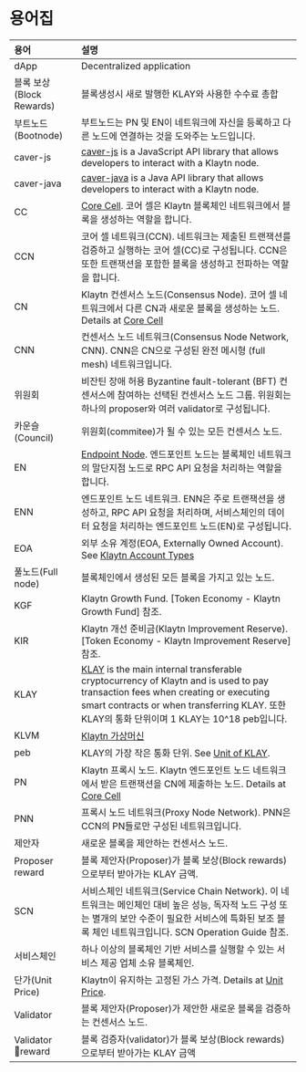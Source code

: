 # 용어집 <a id="glossary"></a>

| 용어                   | 설명                                                                                                                                                                                                                   |
|:-------------------- |:-------------------------------------------------------------------------------------------------------------------------------------------------------------------------------------------------------------------- |
| dApp                 | Decentralized application                                                                                                                                                                                            |
| 블록 보상(Block Rewards) | 블록생성시 새로 발행한 KLAY와 사용한 수수료 총합                                                                                                                                                                                        |
| 부트노드(Bootnode)       | 부트노드는 PN 및 EN이 네트워크에 자신을 등록하고 다른 노드에 연결하는 것을 도와주는 노드입니다.                                                                                                                                                             |
| caver-js             | [caver-js][] is a JavaScript API library that allows developers to interact with a Klaytn node.                                                                                                                      |
| caver-java           | [caver-java][] is a Java API library that allows developers to interact with a Klaytn node.                                                                                                                          |
| CC                   | [Core Cell][]. 코어 셀은 Klaytn 블록체인 네트워크에서 블록을 생성하는 역할을 합니다.                                                                                                                                                            |
| CCN                  | 코어 셀 네트워크(CCN). 네트워크는 제출된 트랜잭션를 검증하고 실행하는 코어 셀(CC)로 구성됩니다.  CCN은 또한 트랜잭션을 포함한 블록을 생성하고 전파하는 역할을 합니다.                                                                                                                 |
| CN                   | Klaytn 컨센서스 노드(Consensus Node). 코어 셀 네트워크에서 다른 CN과 새로운 블록을 생성하는 노드. Details at [Core Cell][]                                                                                                                         |
| CNN                  | 컨센서스 노드 네트워크(Consensus Node Network, CNN). CNN은 CN으로 구성된 완전 메시형 (full mesh) 네트워크입니다.                                                                                                                                 |
| 위원회                  | 비잔틴 장애 허용 Byzantine fault-tolerant (BFT) 컨센서스에 참여하는 선택된 컨센서스 노드 그룹.  위원회는 하나의 proposer와 여러 validator로 구성됩니다.                                                                                                         |
| 카운슬(Council)         | 위원회(commitee)가 될 수 있는 모든 컨센서스 노드.                                                                                                                                                                                    |
| EN                   | [Endpoint Node][]. 엔드포인트 노드는 블록체인 네트워크의 말단지점 노드로  RPC API 요청을 처리하는 역할을 합니다.                                                                                                                                          |
| ENN                  | 엔드포인트 노드 네트워크. ENN은 주로 트랜잭션을 생성하고, RPC API 요청을 처리하며, 서비스체인의 데이터 요청을 처리하는 엔드포인트 노드(EN)로 구성됩니다.                                                                                                                        |
| EOA                  | 외부 소유 계정(EOA, Externally Owned Account). See [Klaytn Account Types][]                                                                                                                                                |
| 풀노드(Full node)       | 블록체인에서 생성된 모든 블록을 가지고 있는 노드.                                                                                                                                                                                         |
| KGF                  | Klaytn Growth Fund. [Token Economy - Klaytn Growth Fund] 참조.                                                                                                                                                         |
| KIR                  | Klaytn 개선 준비금(Klaytn Improvement Reserve). [Token Economy - Klaytn Improvement Reserve] 참조.                                                                                                                          |
| KLAY                 | [KLAY][] is the main internal transferable cryptocurrency of Klaytn and is used to pay transaction fees when creating or executing smart contracts or when transferring KLAY. 또한 KLAY의 통화 단위이며 1 KLAY는 10^18 peb입니다. |
| KLVM                 | [Klaytn 가상머신][]                                                                                                                                                                                                      |
| peb                  | KLAY의 가장 작은 통화 단위. See [Unit of KLAY][].                                                                                                                                                                             |
| PN                   | Klaytn 프록시 노드. Klaytn 엔드포인트 노드 네트워크에서 받은 트랜잭션을 CN에 제출하는 노드. Details at [Core Cell][]                                                                                                                                 |
| PNN                  | 프록시 노드 네트워크(Proxy Node Network). PNN은 CCN의 PN들로만 구성된 네트워크입니다.                                                                                                                                                        |
| 제안자                  | 새로운 블록을 제안하는 컨센서스 노드.                                                                                                                                                                                                |
| Proposer reward      | 블록 제안자(Proposer)가 블록 보상(Block rewards)으로부터 받아가는 KLAY 금액.                                                                                                                                                             |
| SCN                  | 서비스체인 네트워크(Service Chain Network). 이 네트워크는 메인체인 대비 높은 성능, 독자적 노드 구성 또는 별개의 보안 수준이 필요한 서비스에 특화된 보조 블록 체인 네트워크입니다. SCN Operation Guide 참조.                                                                             |
| 서비스체인                | 하나 이상의 블록체인 기반 서비스를 실행할 수 있는 서비스 제공 업체 소유 블록체인.                                                                                                                                                                      |
| 단가(Unit Price)       | Klaytn이 유지하는 고정된 가스 가격. Details at [Unit Price][].                                                                                                                                                                   |
| Validator            | 블록 제안자(Proposer)가 제안한 새로운 블록을 검증하는 컨센서스 노드.                                                                                                                                                                          |
| Validator reward    | 블록 검증자(validator)가 블록 보상(Block rewards)으로부터 받아가는 KLAY 금액                                                                                                                                                             |


[Klaytn 가상머신]: ../klaytn/design/computation/klaytn-virtual-machine/klaytn-virtual-machine.md
[Klaytn Account Types]: ../klaytn/design/accounts.md#klaytn-account-types
[KLAY]: ../klaytn/design/klaytn-native-coin-klay.md
[Unit of KLAY]: ../klaytn/design/klaytn-native-coin-klay.md#units-of-klay
[Unit Price]: ../klaytn/design/transaction-fees/transaction-fees.md#klaytn-growth-fund
[Core Cell]: ../node/core-cell/README.md
[Endpoint Node]: ../node/endpoint-node/README.md
[caver-js]: ../dapp/sdk/caver-js/README.md
[caver-java]: ../dapp/sdk/caver-java/README.md

